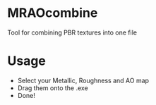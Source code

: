 # MRAOcombine
Tool for combining PBR textures into one file

# Usage
- Select your Metallic, Roughness and AO map
- Drag them onto the .exe
- Done!
